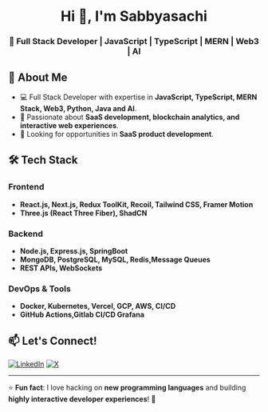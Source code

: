 <h1 align="center">Hi 👋, I'm Sabbyasachi</h1>
<h3 align="center">🚀 Full Stack Developer | JavaScript | TypeScript | MERN | Web3 | AI</h3>

## 🌟 About Me

- 💻 Full Stack Developer with expertise in **JavaScript, TypeScript, MERN Stack, Web3, Python, Java and AI**.
- 🚀 Passionate about **SaaS development, blockchain analytics, and interactive web experiences**.
- 🎯 Looking for opportunities in **SaaS product development**.

## 🛠 Tech Stack

### Frontend
- **React.js, Next.js, Redux ToolKit, Recoil, Tailwind CSS, Framer Motion**
- **Three.js (React Three Fiber), ShadCN**
  
### Backend
- **Node.js, Express.js, SpringBoot**
- **MongoDB, PostgreSQL, MySQL, Redis,Message Queues**
- **REST APIs, WebSockets**

### DevOps & Tools
- **Docker, Kubernetes, Vercel, GCP, AWS, CI/CD**
- **GitHub Actions,Gitlab CI/CD Grafana**  

## 📫 Let's Connect!

[![LinkedIn](https://img.shields.io/badge/LinkedIn-%230077B5.svg?style=for-the-badge&logo=linkedin&logoColor=white)](https://www.linkedin.com/in/sabbyasachi9/)
[![X](https://img.shields.io/badge/Twitter-%231DA1F2.svg?style=for-the-badge&logo=twitter&logoColor=white)](https://x.com/SabbyChaks)


---

⭐ **Fun fact**: I love hacking on **new programming languages** and building **highly interactive developer experiences**! 🚀  
